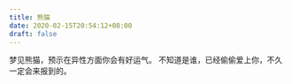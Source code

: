 ```yaml
---
title: 熊猫
date: 2020-02-15T20:54:12+08:00
draft: false
---
```


梦见熊猫，预示在异性方面你会有好运气。
不知道是谁，已经偷偷爱上你，不久一定会来报到的。
